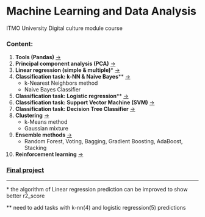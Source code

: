 # Machine Learning and Data Analysis
ITMO University Digital culture module course

### Content:
1. **Tools (Pandas)** [->](1-pandas)
2. **Principal component analysis (PCA)** [->](2-pca)
3. **Linear regression (simple & multiple)*** [->](https://github.com/ooggaboog/itmo-dc-ml/tree/009d64d6e641d0bb0b1a8dc4bbf901f67b6501b2/3-linear%20regression)
4. **Classification task: k-NN & Naive Bayes**** [->](4-classification)
   - k-Nearest Neighbors method
   - Naive Bayes Classifier
5. **Classification task: Logistic regression**** [->](https://github.com/ooggaboog/itmo-dc-ml/tree/009d64d6e641d0bb0b1a8dc4bbf901f67b6501b2/5-logistic%20regression)
6. **Classification task: Support Vector Machine (SVM)** [->](6-svm)
8. **Classification task: Decision Tree Classifier** [->](https://github.com/ooggaboog/itmo-dc-ml/tree/009d64d6e641d0bb0b1a8dc4bbf901f67b6501b2/7-decision%20tree)
9. **Clustering** [->](8-clustering)
   - k-Means method
   - Gaussian mixture
10. **Ensemble methods** [->](9-ensembles)
    - Random Forest, Voting, Bagging, Gradient Boosting, AdaBoost, Stacking
11. **Reinforcement learning** [->](https://github.com/ooggaboog/itmo-dc-ml/tree/009d64d6e641d0bb0b1a8dc4bbf901f67b6501b2/10-reinforcement%20learning)
### [Final project](https://github.com/ooggaboog/crop-recommendation-ml) 

---

\* the algorithm of Linear regression prediction can be improved to show better r2_score

** need to add tasks with k-nn(4) and logistic regression(5) predictions
